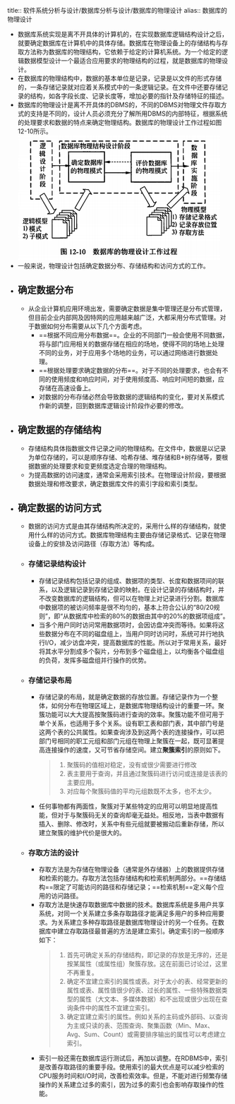 title:: 软件系统分析与设计/数据库分析与设计/数据库的物理设计
alias:: 数据库的物理设计

- 数据库系统实现是离不开具体的计算机的，在实现数据库逻辑结构设计之后，就要确定数据库在计算机中的具体存储。数据库在物理设备上的存储结构与存取方法称为数据库的物理结构，它依赖于给定的计算机系统。为一个给定的逻辑数据模型设计一个最适合应用要求的物理结构的过程，就是数据库的物理设计。
- 在数据库的物理结构中，数据的基本单位是记录，记录是以文件的形式存储的，一条存储记录就对应着关系模式中的一条逻辑记录。在文件中还要存储记录的结构，如各字段长度、记录长度等，增加必要的指针及存储特征的描述。
- 数据库的物理设计是离不开具体的DBMS的，不同的DBMS对物理文件存取方式的支持是不同的，设计人员必须充分了解所用DBMS的内部特征，根据系统的处理要求和数据的特点来确定物理结构。数据库的物理设计工作过程如图12-10所示。
  ![image.png](../assets/image_1649631332615_0.png)
- 一般来说，物理设计包括确定数据分布、存储结构和访问方式的工作。
- ## 确定数据分布
	- 从企业计算机应用环境出发，需要确定数据是集中管理还是分布式管理，但目前企业内部网及因特网的应用越来越广泛，大都采用分布式管理。对于数据如何分布需要从以下几个方面考虑。
		- ==根据不同应用分布数据==。企业的不同部门一般会使用不同数据，将与部门应用相关的数据存储在相应的场地，使得不同的场地上处理不同的业务，对于应用多个场地的业务，可以通过网络进行数据处理。
		- ==根据处理要求确定数据的分布==。对于不同的处理要求，也会有不同的使用频度和响应时间，对于使用频度高、响应时间短的数据，应存储在高速设备上。
		- 对数据的分布存储必然会导致数据的逻辑结构的变化，要对关系模式作新的调整，回到数据库逻辑设计阶段作必要的修改。
- ## 确定数据的存储结构
	- 存储结构具体指数据文件记录之间的物理结构。在文件中，数据是以记录为单位存储的，可以是顺序存储、哈希存储、堆存储和B+树存储等，要根据数据的处理要求和变更频度选定合理的物理结构。
	- 为提高数据的访问速度，通常会采用索引技术。在物理设计阶段，要根据数据处理和修改要求，确定数据库文件的索引字段和索引类型。
- ## 确定数据的访问方式
	- 数据的访问方式是由其存储结构所决定的，采用什么样的存储结构，就使用什么样的访问方式。数据库物理结构主要由存储记录格式、记录在物理设备上的安排及访问路径（存取方法）等构成。
	- ### 存储记录结构设计
		- 存储记录结构包括记录的组成、数据项的类型、长度和数据项间的联系，以及逻辑记录到存储记录的映射。在设计记录的存储结构时，并不改变数据库的逻辑结构，但可以在物理上对记录进行分割。数据库中数据项的被访问频率是很不均匀的，基本上符合公认的“80/20规则”，即“从数据库中检索的80%的数据由其中的20%的数据项组成”。
		- 当多个用户同时访问常用数据项时，会因访盘冲突而等待。如果将这些数据分布在不同的磁盘组上，当用户同时访问时，系统可并行地执行I/O，减少访盘冲突，提高数据库的性能。所以对于常用关系，最好将其水平分割成多个裂片，分布到多个磁盘组上，以均衡各个磁盘组的负荷，发挥多磁盘组并行操作的优势。
	- ### 存储记录布局
		- 存储记录的布局，就是确定数据的存放位置。存储记录作为一个整体，如何分布在物理区域上，是数据库物理结构设计的重要一环。聚簇功能可以大大提高按聚簇码进行查询的效率。聚簇功能不但可用于单个关系，也适用于多个关系。设有职工表和部门表，其中部门号是这两个表的公共属性。如果查询涉及到这两个表的连接操作，可以把部门号相同的职工元组和部门元组在物理上聚簇在一起，既可显著提高连接操作的速度，又可节省存储空间。建立**聚簇索引**的原则如下。
		  > 1. 聚簇码的值相对稳定，没有或很少需要进行修改
		  > 2. 表主要用于查询，并且通过聚簇码进行访问或连接是该表的主要应用。
		  > 3. 对应每个聚簇码值的平均元组数既不太多，也不太少。
		- 任何事物都有两面性，聚簇对于某些特定的应用可以明显地提高性能，但对于与聚簇码无关的查询却毫无益处。相反地，当表中数据有插入、删除、修改时，关系中有些元组就要被搬动后重新存储，所以建立聚簇的维护代价是很大的。
	- ### 存取方法的设计
		- 存取方法是为存储在物理设备（通常是外存储器）上的数据提供存储和检索的能力。存取方法包括存储结构和检索机制两部分。==存储结构==限定了可能访问的路径和存储记录；==检索机制==定义每个应用的访问路径。
		- 存取方法是快速存取数据库中数据的技术。数据库系统是多用户共享系统，对同一个关系建立多条存取路径才能满足多用户的多种应用要求。为关系建立多种存取路径是数据库物理设计的另一个任务。在数据库中建立存取路径最普遍的方法是建立索引。确定索引的一般顺序如下：
		  > 1. 首先可确定关系的存储结构，即记录的存放是无序的，还是按某属性（或属性组）聚簇存放。这在前面已讨论过，这里不再重复。
		  > 2. 确定不宜建立索引的属性或表。对于太小的表、经常更新的属性或表、属性值很少的表、过长的属性、一些特殊数据类型的属性（大文本、多媒体数据）和不出现或很少出现在查询条件中的属性不宜建立索引。
		  > 3. 确定宜建立索引的属性。例如关系的主码或外部码、以查询为主或只读的表、范围查询、聚集函数（Min、Max、Avg、Sum、Count）或需要排序输出的属性可以考虑建立索引。
		- 索引一般还需在数据库运行测试后，再加以调整。在RDBMS中，索引是改善存取路径的重要手段。使用索引的最大优点是可以减少检索的CPU服务时间和I/O时间，改善检索效率。但是，不能对进行频繁存储操作的关系建立过多的索引，因为过多的索引也会影响存取操作的性能。